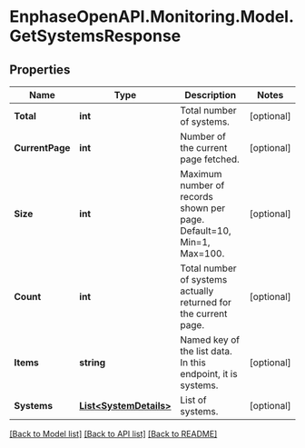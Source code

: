 # EnphaseOpenAPI.Monitoring.Model.GetSystemsResponse

## Properties

Name | Type | Description | Notes
------------ | ------------- | ------------- | -------------
**Total** | **int** | Total number of systems. | [optional] 
**CurrentPage** | **int** | Number of the current page fetched. | [optional] 
**Size** | **int** | Maximum number of records shown per page. Default&#x3D;10, Min&#x3D;1, Max&#x3D;100. | [optional] 
**Count** | **int** | Total number of systems actually returned for the current page. | [optional] 
**Items** | **string** | Named key of the list data. In this endpoint, it is systems. | [optional] 
**Systems** | [**List&lt;SystemDetails&gt;**](SystemDetails.md) | List of systems. | [optional] 

[[Back to Model list]](../README.md#documentation-for-models) [[Back to API list]](../README.md#documentation-for-api-endpoints) [[Back to README]](../README.md)

